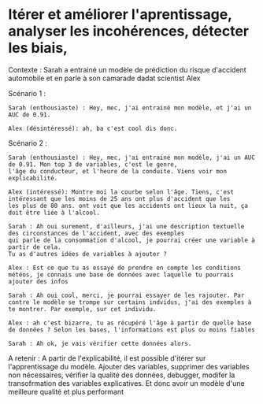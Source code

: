 # Itérer et améliorer l'aprentissage, analyser les incohérences, détecter les biais, 
Contexte : Sarah a entrainé un modèle de prédiction du risque d'accident automobile et en parle à son
camarade dadat scientist Alex

Scénario 1 : 

    Sarah (enthousiaste) : Hey, mec, j'ai entrainé mon modèle, et j'ai un AUC de 0.91. 

    Alex (désintéressé): ah, ba c'est cool dis donc.    

Scénario 2 : 

    Sarah (enthousiaste) : Hey, mec, j'ai entrainé mon modèle, j'ai un AUC de 0.91. Mon top 3 de variables, c'est le genre, 
    l'âge du conducteur, et l'heure de la conduite. Viens voir mon explicabilité. 

    Alex (intéressé): Montre moi la courbe selon l'âge. Tiens, c'est intéressant que les moins de 25 ans ont plus d'accident que les
    les plus de 80 ans. ont voit que les accidents ont lieux la nuit, ça doit être liée à l'alcool.

    Sarah : Ah oui surement, d'ailleurs, j'ai une description textuelle des circonstances de l'accident, avec des exemples
    qui parle de la consommation d'alcool, je pourrai créer une variable à partir de cela.
    Tu as d'autres idées de variables à ajouter ?

    Alex : Est ce que tu as essayé de prendre en compte les conditions météos, je connais une base de données avec laquelle tu pourrais
    ajouter des infos

    Sarah : Ah oui cool, merci, je pourrai essayer de les rajouter. Par contre le modèle se trompe sur certains indvidus, j'ai des exemples à te montrer. Par exemple, sur cet individu.

    Alex : ah c'est bizarre, tu as récupéré l'âge à partir de quelle base de données ? Selon les bases, l'informations est plus ou moins fiables

    Sarah : Ah ok, je vais vérifier cette données alors.

A retenir : A partir de l'explicabilité, il est possible d'itérer sur l'apprentissage du modèle. Ajouter des variables, 
supprimer des variables non nécessaires, vérifier la qualité des données, debugger, modifer la transofrmation des variables explicatives.
Et donc avoir un modèle d'une meilleure qualité et plus performant